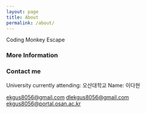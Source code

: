 ```yaml
---
layout: page
title: About
permalink: /about/
---
```


Coding Monkey Escape

### More Information


### Contact me

University currently attending: 오산대학교
Name: 이다현

[ekgus8056@gmail.com](mailto:ekgus8056@gmail.com)
[dlekgus8056@gmail.com](mailto:dlekgus8056@gmail.com)
[ekgus8056@portal.osan.ac.kr](mailto:ekgus8056@portal.osan.ac.kr)